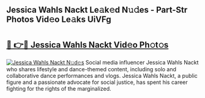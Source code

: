 ## Jessica Wahls Nackt Le𝚊k𝚎d N𝚞𝚍es - Part-Str Photos Vid𝚎o Le𝚊ks UiVFg

# <h2><a href="http://fb50tid.evod.top/?m=Jessica+Wahls+Nackt">🔗 👉🔴 Jessica Wahls Nackt Vid𝚎o Ph𝚘t𝚘s</a></h2>

[![Jessica Wahls Nackt N𝚞d𝚎s](https://i.imgur.com/8V9OHl7.gif)](http://fb50tid.evod.top/?m=Jessica+Wahls+Nackt)
Social media influencer Jessica Wahls Nackt who shares lifestyle and dance-themed content, including solo and collaborative dance performances and vlogs. Jessica Wahls Nackt, a public figure and a passionate advocate for social justice, has spent his career fighting for the rights of the marginalized. 
